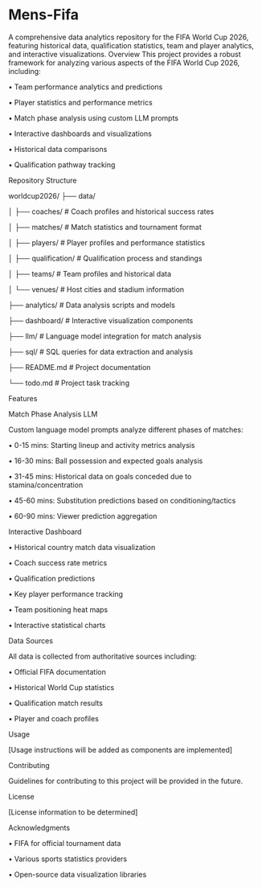 # Mens-Fifa
A comprehensive data analytics repository for the FIFA World Cup 2026, featuring historical data, qualification statistics, team and player analytics, and interactive visualizations.  Overview
This project provides a robust framework for analyzing various aspects of the FIFA World Cup 2026, including:

•
Team performance analytics and predictions

•
Player statistics and performance metrics

•
Match phase analysis using custom LLM prompts

•
Interactive dashboards and visualizations

•
Historical data comparisons

•
Qualification pathway tracking

Repository Structure




worldcup2026/
├── data/

│   ├── coaches/       # Coach profiles and historical success rates

│   ├── matches/       # Match statistics and tournament format

│   ├── players/       # Player profiles and performance statistics

│   ├── qualification/ # Qualification process and standings

│   ├── teams/         # Team profiles and historical data

│   └── venues/        # Host cities and stadium information

├── analytics/         # Data analysis scripts and models

├── dashboard/         # Interactive visualization components

├── llm/               # Language model integration for match analysis

├── sql/              # SQL queries for data extraction and analysis

├── README.md         # Project documentation

└── todo.md           # Project task tracking


Features

Match Phase Analysis LLM

Custom language model prompts analyze different phases of matches:

•
0-15 mins: Starting lineup and activity metrics analysis

•
16-30 mins: Ball possession and expected goals analysis

•
31-45 mins: Historical data on goals conceded due to stamina/concentration

•
45-60 mins: Substitution predictions based on conditioning/tactics

•
60-90 mins: Viewer prediction aggregation

Interactive Dashboard

•
Historical country match data visualization

•
Coach success rate metrics

•
Qualification predictions

•
Key player performance tracking

•
Team positioning heat maps

•
Interactive statistical charts

Data Sources

All data is collected from authoritative sources including:

•
Official FIFA documentation

•
Historical World Cup statistics

•
Qualification match results

•
Player and coach profiles

Usage

[Usage instructions will be added as components are implemented]

Contributing

Guidelines for contributing to this project will be provided in the future.

License

[License information to be determined]

Acknowledgments

•
FIFA for official tournament data

•
Various sports statistics providers

•
Open-source data visualization libraries


